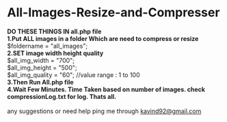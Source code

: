 # All-Images-Resize-and-Compresser
<b>DO THESE THINGS IN all.php file</b><br/>
<b>1.Put ALL images in a folder Which are need to compress or resize</b><br/>
$foldername = "all_images";<br/>
<b>2.SET image width height quality</b><br/>
$all_img_width = "700";<br/>
$all_img_height = "500";<br/>
$all_img_quality = "60"; //value range : 1 to 100<br/>
<b>3.Then Run All.php file</b><br/>
<b>4.Wait Few Minutes. Time Taken based on number of images. check compressionLog.txt for log. Thats all.</b><br/>
<br/>
any suggestions or need help ping me through kavind92@gmail.com

